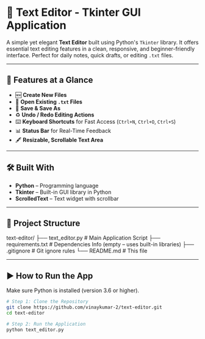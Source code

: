 # 📝 Text Editor - Tkinter GUI Application

A simple yet elegant **Text Editor** built using Python's `Tkinter` library. It offers essential text editing features in a clean, responsive, and beginner-friendly interface. Perfect for daily notes, quick drafts, or editing `.txt` files.

---

## 🚀 Features at a Glance

- 🆕 **Create New Files**  
- 📂 **Open Existing `.txt` Files**  
- 💾 **Save & Save As**  
- ♻️ **Undo / Redo Editing Actions**  
- ⌨️ **Keyboard Shortcuts** for Fast Access (`Ctrl+N`, `Ctrl+O`, `Ctrl+S`)  
- 📊 **Status Bar** for Real-Time Feedback  
- 🖋️ **Resizable, Scrollable Text Area**

---

## 🛠️ Built With

- **Python** – Programming language  
- **Tkinter** – Built-in GUI library in Python  
- **ScrolledText** – Text widget with scrollbar  

---

## 📂 Project Structure

text-editor/
├── text_editor.py # Main Application Script
├── requirements.txt # Dependencies Info (empty – uses built-in libraries)
├── .gitignore # Git ignore rules
└── README.md # This file


---

## ▶️ How to Run the App

Make sure Python is installed (version 3.6 or higher).

```bash
# Step 1: Clone the Repository
git clone https://github.com/vinaykumar-2/text-editor.git
cd text-editor

# Step 2: Run the Application
python text_editor.py
